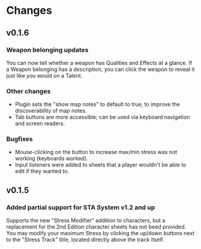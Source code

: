 # Changes

## v0.1.6
### Weapon belonging updates
You can now tell whether a weapon has Qualities and Effects at a glance.  If a
Weapon belonging has a description, you can click the weapon to reveal it just
like you would on a Talent.

### Other changes
* Plugin sets the "show map notes" to default to true, to improve the discoverability of map notes.
* Tab buttons are more accessible; can be used via keyboard navigation and screen readers.

### Bugfixes
* Mouse-clicking on the button to increase max/min stress was not working (keyboards worked).
* Input listeners were added to sheets that a player wouldn't be able to edit if they wanted to.

## v0.1.5
### Added partial support for STA System v1.2 and up

Supports the new "Stress Modifier" addition to characters, but a replacement
for the 2nd Edition character sheets has not beed provided.  You may modify
your maximum Stress by clicking the up/down buttons next to the "Stress Track"
title, located directly above the track itself.

